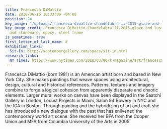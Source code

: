 ```yaml
---
title: Francesca DiMattio
date: 2018-06-16 16:33:00 -04:00
position: 24
key_image: "/uploads/francesca-dimattio-chandelabra-ii-2015-glaze-and-luster-on-porcelain-and-stoneware-epoxy-steel-frame.jpg"
key_image_credit: Francesca DiMattio-Chandelabra II-2015-glaze and luster on porcelain
  and stoneware, epoxy, steel frame
is_sometimes: true
first_letter_of_last_name: d
exhibition_links:
  Sit-In: http://septembergallery.com/space/sit-in.html
research_links:
  NY Times: https://www.nytimes.com/2018/03/06/t-magazine/art/francesca-dimattio-ceramics.html
---
```


Francesca DiMattio (born 1981) is an American artist born and based in New York City. She makes paintings that weave spaces using architectural, design, cultural and historical references. Patterns, textures and imagery combine to forge a logical cohesion from apparently disparate and chaotic elements. Larger mural works on canvas have been displayed in the Saatchi Gallery in London, Locust Projects in Miami, Salon 94 Bowery in NYC and the ICA in Boston. Through painting and the hybridizing of art and craft she has introduced a new dialogue with the past that has enlivened the contemporary world art scene. She received her BFA from the Cooper Union and MFA from Columbia University of the Arts in 2005.